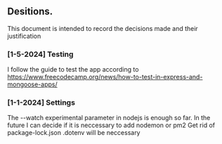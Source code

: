 ## Desitions.
This document is intended to record the decisions made and their justification

### [1-5-2024] Testing
I follow the guide to test the app according to https://www.freecodecamp.org/news/how-to-test-in-express-and-mongoose-apps/

### [1-1-2024] Settings
The --watch experimental parameter in nodejs is enough so far. In the future I can decide if it is neccessary to add nodemon or pm2
Get rid of package-lock.json
.dotenv will be neccessary